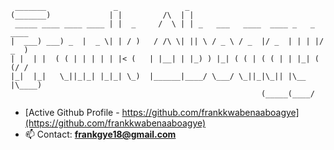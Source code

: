 ```
 _______               _               _                                   
(_______)             | |         /\  | |                                  
 _____ ____ ____ ____ | |  _     /  \ | | _   ___   ____  ____ _   _  ____ 
|  ___) ___) _  |  _ \| | / )   / /\ \| || \ / _ \ / _  |/ _  | | | |/ _  )
| |  | |  ( ( | | | | | |< (   | |__| | |_) ) |_| ( ( | ( ( | | |_| ( (/ / 
|_|  |_|   \_||_|_| |_|_| \_)  |______|____/ \___/ \_||_|\_|| |\__  |\____)
                                                        (_____(____/
```
- [Active Github Profile - https://github.com/frankkwabenaaboagye](https://github.com/frankkwabenaaboagye)
- 📫 Contact: **frankgye18@gmail.com**
